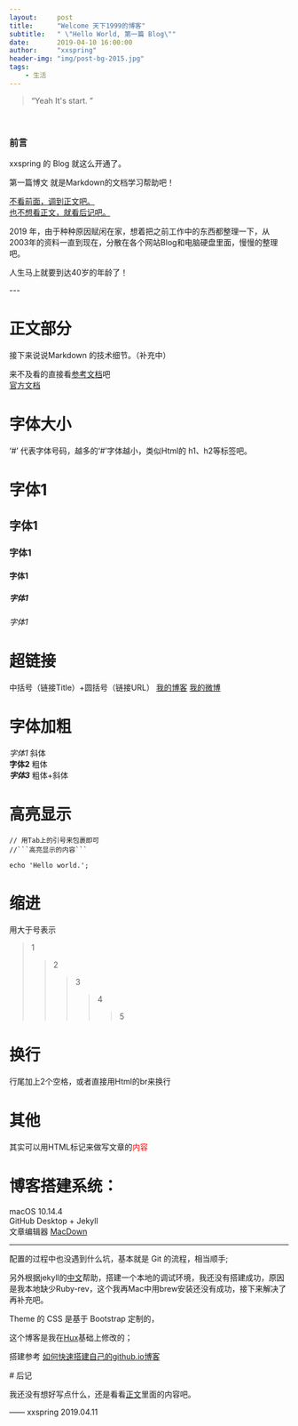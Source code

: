 ```yaml
---
layout:     post
title:      "Welcome 天下1999的博客"
subtitle:   " \"Hello World, 第一篇 Blog\""
date:       2019-04-10 16:00:00
author:     "xxspring"
header-img: "img/post-bg-2015.jpg"
tags:
    - 生活
---
```


> “Yeah It's start. ”
<br />

### 前言

xxspring 的 Blog 就这么开通了。

第一篇博文 就是Markdown的文档学习帮助吧！

[不看前面，调到正文吧。](#content)
<br />
[也不想看正文，就看后记吧。](#footer)



2019 年，由于种种原因赋闲在家，想着把之前工作中的东西都整理一下，从2003年的资料一直到现在，分散在各个网站Blog和电脑硬盘里面，慢慢的整理吧。

人生马上就要到达40岁的年龄了！


<p id = "content"></p>
---

# 正文部分

接下来说说Markdown 的技术细节。（补充中）

来不及看的直接看[参考文档](https://www.w3cschool.cn/markdownyfsm/)吧   
[官方文档](https://daringfireball.net/projects/markdown/)

# 字体大小

‘#’ 代表字体号码，越多的‘#’字体越小，类似Html的 h1、h2等标签吧。

# 字体1
## 字体1
### 字体1
#### 字体1
##### 字体1
###### 字体1

# 超链接
中括号（链接Title）+圆括号（链接URL）
[我的博客](http://xxspring.github.io) [我的微博](http://weibo.com/xxspring)

# 字体加粗

*字体1* 斜体 <br />**字体2** 粗体 <br /> ***字体3*** 粗体+斜体 <br />

# 高亮显示
```
// 用Tab上的引号来包裹即可
//```高亮显示的内容```

echo 'Hello world.';

```
# 缩进
用大于号表示
>1
>>2
>>>3
>>>>4  
>>>>>5  

# 换行
行尾加上2个空格，或者直接用Html的br来换行

# 其他
其实可以用HTML标记来做写文章的<span style="color:red">内容</span>


# 博客搭建系统：
macOS 10.14.4 <br />
GitHub Desktop + Jekyll <br />
文章编辑器 [MacDown](https://macdown.uranusjr.com/) <br />

<hr />

配置的过程中也没遇到什么坑，基本就是 Git 的流程，相当顺手;

另外根据jekyll的[中文](https://www.jekyll.com.cn/docs/)帮助，搭建一个本地的调试环境，我还没有搭建成功，原因是我本地缺少Ruby-rev，这个我再Mac中用brew安装还没有成功，接下来解决了再补充吧。


Theme 的 CSS 是基于 Bootstrap 定制的，

这个博客是我在[Hux](http://huangxuan.me/)基础上修改的；

搭建参考 [如何快速搭建自己的github.io博客](https://blog.csdn.net/Walkerhau/article/details/77394659)

<p id="footer"></p>
# 后记


我还没有想好写点什么，还是看看[正文](#content)里面的内容吧。


—— xxspring 2019.04.11
